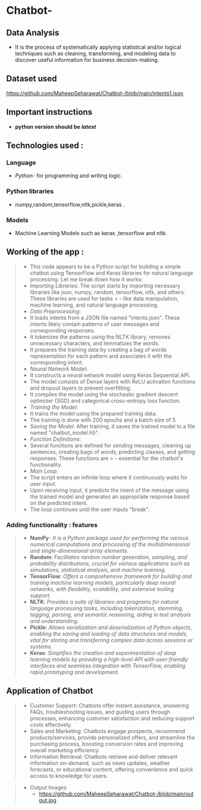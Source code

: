 # Chatbot-


## Data Analysis
- It is the process of systematically applying statistical and/or logical techniques such as cleaning, transforming, and modeling data to discover useful information for business decision-making. 

## Dataset used 
[https://github.com/MaheepSeharawat/Chatbot-/blob/main/intents1.json
](url)



## Important instructions
- **python version should be *latest***

## Technologies used :
### Language 
- *Python*- for programming and writing logic.
  
### Python libraries 
-   numpy,random,tensorflow,nltk,pickle,keras .
### Models 
- Machine Learning Models such as keras ,tensorflow and nltk.
## Working of the app :
> - This code appears to be a Python script for building a simple chatbot using TensorFlow and Keras libraries for natural language processing. Let me break down how it works:
> - *Importing Libraries*: The script starts by importing necessary libraries like json, numpy, random, tensorflow, nltk, and others. These libraries are used for tasks > - like data manipulation, machine learning, and natural language processing.
> - *Data Preprocessing*:
> - It loads intents from a JSON file named "intents.json". These intents likely contain patterns of user messages and corresponding responses.
> - It tokenizes the patterns using the NLTK library, removes unnecessary characters, and lemmatizes the words.
> - It prepares the training data by creating a bag of words representation for each pattern and associates it with the corresponding intent.
> - *Neural Network Model*:
> - It constructs a neural network model using Keras Sequential API.
> - The model consists of Dense layers with ReLU activation functions and dropout layers to prevent overfitting.
> - It compiles the model using the stochastic gradient descent optimizer (SGD) and categorical cross-entropy loss function.
> - *Training the Model*:
> - It trains the model using the prepared training data.
> - The training is done with 200 epochs and a batch size of 5.
> - *Saving the Model*: After training, it saves the trained model to a file named "chatbot_model.h5".
> - *Function Definitions*:
> - Several functions are defined for sending messages, cleaning up sentences, creating bags of words, predicting classes, and getting responses. These functions are > - essential for the chatbot's functionality.
> - *Main Loop*:
> - The script enters an infinite loop where it continuously waits for user input.
> - Upon receiving input, it predicts the intent of the message using the trained model and generates an appropriate response based on the predicted intent.
> - The loop continues until the user inputs "break".


### Adding functionality : features
> - **NumPy**- *It is  a Python package used for performing the various numerical computations and processing of the multidimensional and single-dimensional array elements.*
> - **Random**: *Facilitates random number generation, sampling, and probability distributions, crucial for various applications such as simulations, statistical analysis, and machine learning.*
> - **TensorFlow**: *Offers a comprehensive framework for building and training machine learning models, particularly deep neural networks, with flexibility, scalability, and extensive tooling support.*
> - **NLTK**: *Provides a suite of libraries and programs for natural language processing tasks, including tokenization, stemming, tagging, parsing, and semantic reasoning, aiding in text analysis and understanding.*
> - **Pickle**: *Allows serialization and deserialization of Python objects, enabling the saving and loading of data structures and models, vital for storing and transferring complex data across sessions or systems.*
> - **Keras**: *Simplifies the creation and experimentation of deep learning models by providing a high-level API with user-friendly interfaces and seamless integration with TensorFlow, enabling rapid prototyping and development.*





## Application of Chatbot 
> - Customer Support: Chatbots offer instant assistance, answering FAQs, troubleshooting issues, and guiding users through processes, enhancing customer satisfaction and reducing support costs effectively.
> - Sales and Marketing: Chatbots engage prospects, recommend products/services, provide personalized offers, and streamline the purchasing process, boosting conversion rates and improving overall marketing efficiency.
> - Information Retrieval: Chatbots retrieve and deliver relevant information on-demand, such as news updates, weather forecasts, or educational content, offering convenience and quick access to knowledge for users.

> - Output Images
>   - https://github.com/MaheepSeharawat/Chatbot-/blob/main/output.jpg


